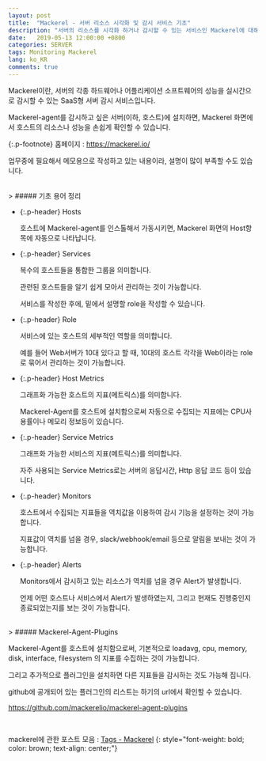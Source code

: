 ```yaml
---
layout: post
title:  "Mackerel - 서버 리소스 시각화 및 감시 서비스 기초"
description: "서버의 리소스를 시각화 하거나 감시할 수 있는 서비스인 Mackerel에 대해서 알아보고자 합니다."
date:   2019-05-13 12:00:00 +0800
categories: SERVER
tags: Monitoring Mackerel
lang: ko_KR
comments: true
---
```


Mackerel이란, 서버의 각종 하드웨어나 어플리케이션 소프트웨어의 성능을 실시간으로 감시할 수 있는 SaaS형 서버 감시 서비스입니다.

Mackerel-agent를 감시하고 싶은 서버(이하, 호스트)에 설치하면, Mackerel 화면에서 호스트의 리소스나 성능을 손쉽게 확인할 수 있습니다.

{:.p-footnote}
홈페이지 : https://mackerel.io/

업무중에 필요해서 메모용으로 작성하고 있는 내용이라, 설명이 많이 부족할 수도 있습니다.

<br>
> ##### 기초 용어 정리

- {:.p-header} Hosts
  
  호스트에 Mackerel-agent를 인스톨해서 가동시키면, Mackerel 화면의 Host항목에 자동으로 나타납니다.


- {:.p-header} Services
  
  복수의 호스트들을 통합한 그룹을 의미합니다.

  관련된 호스트들을 알기 쉽게 모아서 관리하는 것이 가능합니다.

  서비스를 작성한 후에, 밑에서 설명할 role을 작성할 수 있습니다.

- {:.p-header} Role
  
  서비스에 있는 호스트의 세부적인 역할을 의미합니다.

  예를 들어 Web서버가 10대 있다고 할 때, 10대의 호스트 각각을 Web이라는 role로 묶어서 관리하는 것이 가능합니다.

- {:.p-header} Host Metrics
  
  그래프화 가능한 호스트의 지표(메트릭스)를 의미합니다.

  Mackerel-Agent를 호스트에 설치함으로써 자동으로 수집되는 지표에는 CPU사용률이나 메모리 정보등이 있습니다.

- {:.p-header} Service Metrics
  
  그래프화 가능한 서비스의 지표(메트릭스)를 의미합니다.

  자주 사용되는 Service Metrics로는 서버의 응답시간, Http 응답 코드 등이 있습니다.

- {:.p-header} Monitors
  
  호스트에서 수집되는 지표들을 역치값을 이용하여 감시 기능을 설정하는 것이 가능합니다.

  지표값이 역치를 넘을 경우, slack/webhook/email 등으로 알림을 보내는 것이 가능합니다.

- {:.p-header} Alerts
  
  Monitors에서 감시하고 있는 리소스가 역치를 넘을 경우 Alert가 발생합니다.

  언제 어떤 호스트나 서비스에서 Alert가 발생하였는지, 그리고 현재도 진행중인지 종료되었는지를 보는 것이 가능합니다.


<br>
> ##### Mackerel-Agent-Plugins

Mackerel-Agent를 호스트에 설치함으로써, 기본적으로 loadavg, cpu, memory, disk, interface, filesystem 의 지표를 수집하는 것이 가능합니다.

그리고 추가적으로 플러그인을 설치하면 다른 지표들을 감시하는 것도 가능해 집니다.

github에 공개되어 있는 플러그인의 리스트는 하기의 url에서 확인할 수 있습니다.

https://github.com/mackerelio/mackerel-agent-plugins
  

<br>

mackerel에 관한 포스트 모음 : <a href="{{site.url}}/tags#mackerel_cap" target="_blank">Tags - Mackerel</a>
{: style="font-weight: bold; color: brown; text-align: center;"}

<br>
